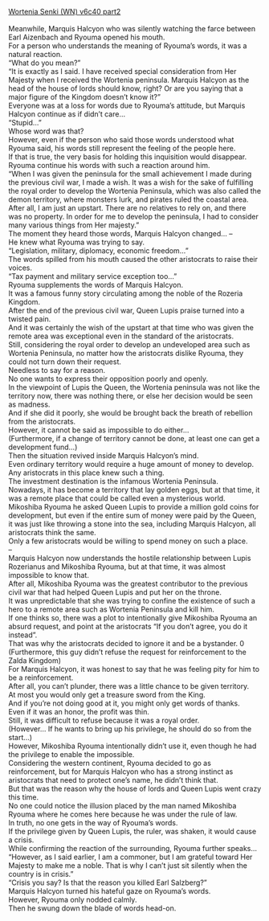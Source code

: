 [Wortenia Senki (WN) v6c40 part2](https://hasutsuki.com/record-of-wortenia-war-v6-c40-2/)
<br/><br/>
Meanwhile, Marquis Halcyon who was silently watching the farce between Earl Aizenbach and Ryouma opened his mouth. <br/>
For a person who understands the meaning of Ryouma’s words, it was a natural reaction. <br/>
“What do you mean?” <br/>
“It is exactly as I said. I have received special consideration from Her Majesty when I received the Wortenia peninsula. Marquis Halcyon as the head of the house of lords should know, right? Or are you saying that a major figure of the Kingdom doesn’t know it?” <br/>
Everyone was at a loss for words due to Ryouma’s attitude, but Marquis Halcyon continue as if didn’t care… <br/>
“Stupid…” <br/>
Whose word was that? <br/>
However, even if the person who said those words understood what Ryouma said, his words still represent the feeling of the people here. <br/>
If that is true, the very basis for holding this inquisition would disappear. <br/>
Ryouma continue his words with such a reaction around him. <br/>
“When I was given the peninsula for the small achievement I made during the previous civil war, I made a wish. It was a wish for the sake of fulfilling the royal order to develop the Wortenia Peninsula, which was also called the demon territory, where monsters lurk, and pirates ruled the coastal area. After all, I am just an upstart. There are no relatives to rely on, and there was no property. In order for me to develop the peninsula, I had to consider many various things from Her majesty.” <br/>
The moment they heard those words, Marquis Halcyon changed… – <br/>
He knew what Ryouma was trying to say. <br/>
“Legislation, military, diplomacy, economic freedom…” <br/>
The words spilled from his mouth caused the other aristocrats to raise their voices. <br/>
“Tax payment and military service exception too…” <br/>
Ryouma supplements the words of Marquis Halcyon. <br/>
It was a famous funny story circulating among the noble of the Rozeria Kingdom. <br/>
After the end of the previous civil war, Queen Lupis praise turned into a twisted pain. <br/>
And it was certainly the wish of the upstart at that time who was given the remote area was exceptional even in the standard of the aristocrats. <br/>
Still, considering the royal order to develop an undeveloped area such as Wortenia Peninsula, no matter how the aristocrats dislike Ryouma, they could not turn down their request. <br/>
Needless to say for a reason. <br/>
No one wants to express their opposition poorly and openly. <br/>
In the viewpoint of Lupis the Queen, the Wortenia peninsula was not like the territory now, there was nothing there, or else her decision would be seen as madness. <br/>
And if she did it poorly, she would be brought back the breath of rebellion from the aristocrats. <br/>
However, it cannot be said as impossible to do either… <br/>
(Furthermore, if a change of territory cannot be done, at least one can get a development fund…) <br/>
Then the situation revived inside Marquis Halcyon’s mind. <br/>
Even ordinary territory would require a huge amount of money to develop. <br/>
Any aristocrats in this place knew such a thing. <br/>
The investment destination is the infamous Wortenia Peninsula. <br/>
Nowadays, it has become a territory that lay golden eggs, but at that time, it was a remote place that could be called even a mysterious world. <br/>
Mikoshiba Ryouma he asked Queen Lupis to provide a million gold coins for development, but even if the entire sum of money were paid by the Queen, it was just like throwing a stone into the sea, including Marquis Halcyon, all aristocrats think the same. <br/>
Only a few aristocrats would be willing to spend money on such a place. <br/>
– <br/>
Marquis Halcyon now understands the hostile relationship between Lupis Rozerianus and Mikoshiba Ryouma, but at that time, it was almost impossible to know that. <br/>
After all, Mikoshiba Ryouma was the greatest contributor to the previous civil war that had helped Queen Lupis and put her on the throne. <br/>
It was unpredictable that she was trying to confine the existence of such a hero to a remote area such as Wortenia Peninsula and kill him. <br/>
If one thinks so, there was a plot to intentionally give Mikoshiba Ryouma an absurd request, and point at the aristocrats “If you don’t agree, you do it instead”. <br/>
That was why the aristocrats decided to ignore it and be a bystander. 0 <br/>
(Furthermore, this guy didn’t refuse the request for reinforcement to the Zalda Kingdom) <br/>
For Marquis Halcyon, it was honest to say that he was feeling pity for him to be a reinforcement. <br/>
After all, you can’t plunder, there was a little chance to be given territory. <br/>
At most you would only get a treasure sword from the King. <br/>
And if you’re not doing good at it, you might only get words of thanks. <br/>
Even if it was an honor, the profit was thin. <br/>
Still, it was difficult to refuse because it was a royal order. <br/>
(However… If he wants to bring up his privilege, he should do so from the start…) <br/>
However, Mikoshiba Ryouma intentionally didn’t use it, even though he had the privilege to enable the impossible. <br/>
Considering the western continent, Ryouma decided to go as reinforcement, but for Marquis Halcyon who has a strong instinct as aristocrats that need to protect one’s name, he didn’t think that. <br/>
But that was the reason why the house of lords and Queen Lupis went crazy this time. <br/>
No one could notice the illusion placed by the man named Mikoshiba Ryouma where he comes here because he was under the rule of law. <br/>
In truth, no one gets in the way of Ryouma’s words. <br/>
If the privilege given by Queen Lupis, the ruler, was shaken, it would cause a crisis. <br/>
While confirming the reaction of the surrounding, Ryouma further speaks… <br/>
“However, as I said earlier, I am a commoner, but I am grateful toward Her Majesty to make me a noble. That is why I can’t just sit silently when the country is in crisis.” <br/>
“Crisis you say? Is that the reason you killed Earl Salzberg?” <br/>
Marquis Halcyon turned his hateful gaze on Ryouma’s words. <br/>
However, Ryouma only nodded calmly. <br/>
Then he swung down the blade of words head-on. <br/>
 